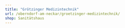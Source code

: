 ```yaml
---
title: "Grötzinger Medizintechnik"
url: /oberndorf-am-neckar/groetzinger-medizintechnik/
shop: Sanitätshaus
---
```

